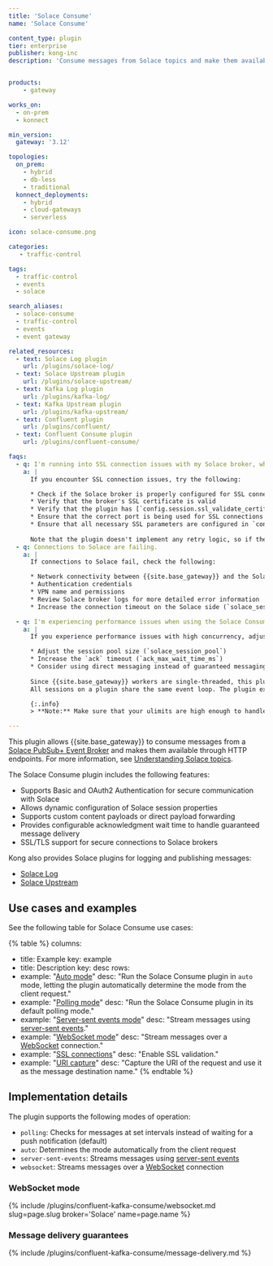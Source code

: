 ```yaml
---
title: 'Solace Consume'
name: 'Solace Consume'

content_type: plugin
tier: enterprise
publisher: kong-inc
description: 'Consume messages from Solace topics and make them available through HTTP endpoints'


products:
    - gateway

works_on:
  - on-prem
  - konnect

min_version:
  gateway: '3.12'

topologies:
  on_prem:
    - hybrid
    - db-less
    - traditional
  konnect_deployments:
    - hybrid
    - cloud-gateways
    - serverless

icon: solace-consume.png

categories:
   - traffic-control

tags:
  - traffic-control
  - events
  - solace

search_aliases:
  - solace-consume
  - traffic-control
  - events
  - event gateway

related_resources:
  - text: Solace Log plugin
    url: /plugins/solace-log/
  - text: Solace Upstream plugin
    url: /plugins/solace-upstream/
  - text: Kafka Log plugin
    url: /plugins/kafka-log/
  - text: Kafka Upstream plugin
    url: /plugins/kafka-upstream/
  - text: Confluent plugin
    url: /plugins/confluent/
  - text: Confluent Consume plugin
    url: /plugins/confluent-consume/

faqs:
  - q: I'm running into SSL connection issues with my Solace broker, what can I do?
    a: |
      If you encounter SSL connection issues, try the following:

      * Check if the Solace broker is properly configured for SSL connections
      * Verify that the broker's SSL certificate is valid
      * Verify that the plugin has [`config.session.ssl_validate_certificate`](./reference/#schema--config-session-ssl-validate-certificate) set to `true`
      * Ensure that the correct port is being used for SSL connections (usually port 55443)
      * Ensure that all necessary SSL parameters are configured in `config.session.properties`; see [Consume messages over SSL](/plugins/solace-consume/examples/ssl/) for an example.
      
      Note that the plugin doesn't implement any retry logic, so if the connection fails, the client has to retry sending the message.
  - q: Connections to Solace are failing.
    a: |
      If connections to Solace fail, check the following:

      * Network connectivity between {{site.base_gateway}} and the Solace broker
      * Authentication credentials
      * VPN name and permissions
      * Review Solace broker logs for more detailed error information
      * Increase the connection timeout on the Solace side (`solace_session_connect_timeout_ms`), or on the Kong side (see the [timeout setting](./reference/) for your mode)

  - q: I'm experiencing performance issues when using the Solace Consume plugin.
    a: |
      If you experience performance issues with high concurrency, adjust the following settings in your Solace broker:

      * Adjust the session pool size (`solace_session_pool`)
      * Increase the `ack` timeout (`ack_max_wait_time_ms`)
      * Consider using direct messaging instead of guaranteed messaging for higher throughput
      
      Since {{site.base_gateway}} workers are single-threaded, this plugin uses one Solace context per {{site.base_gateway}} worker with up to 4 sessions per plugin. 
      All sessions on a plugin share the same event loop. The plugin executes non-blocking event handling to avoid delaying {{site.base_gateway}} requests.

      {:.info}
      > **Note:** Make sure that your ulimits are high enough to handle the number of concurrent connections, and ensure that clients are using keepalive connections to avoid reaching the maximum number of file descriptors.

---
```


This plugin allows {{site.base_gateway}} to consume messages from a [Solace PubSub+ Event Broker](https://solace.com/products/event-broker/) and makes them available through HTTP endpoints.
For more information, see [Understanding Solace topics](https://docs.solace.com/Get-Started/what-are-topics.htm).

The Solace Consume plugin includes the following features:
* Supports Basic and OAuth2 Authentication for secure communication with Solace
* Allows dynamic configuration of Solace session properties
* Supports custom content payloads or direct payload forwarding
* Provides configurable acknowledgment wait time to handle guaranteed message delivery
* SSL/TLS support for secure connections to Solace brokers

Kong also provides Solace plugins for logging and publishing messages:
* [Solace Log](/plugins/solace-log/)
* [Solace Upstream](/plugins/solace-upstream/)

## Use cases and examples

See the following table for Solace Consume use cases:

{% table %}
columns:
  - title: Example
    key: example
  - title: Description
    key: desc
rows:
  - example: "[Auto mode](./examples/auto/)"
    desc: "Run the Solace Consume plugin in `auto` mode, letting the plugin automatically determine the mode from the client request."
  - example: "[Polling mode](./examples/polling/)"
    desc: "Run the Solace Consume plugin in its default polling mode."
  - example: "[Server-sent events mode](./examples/server-sent-events)"
    desc: "Stream messages using [server-sent events](https://developer.mozilla.org/en-US/docs/Web/API/Server-sent_events)."
  - example: "[WebSocket mode](./examples/websocket/)"
    desc: "Stream messages over a [WebSocket](https://developer.mozilla.org/en-US/docs/Web/API/WebSockets_API) connection."
  - example: "[SSL connections](./examples/ssl/)"
    desc: "Enable SSL validation."
  - example: "[URI capture](./examples/uri-capture/)"
    desc: "Capture the URI of the request and use it as the message destination name."
{% endtable %}

## Implementation details

The plugin supports the following modes of operation:
* `polling`: Checks for messages at set intervals instead of waiting for a push notification (default)
* `auto`: Determines the mode automatically from the client request
* `server-sent-events`: Streams messages using [server-sent events](https://developer.mozilla.org/en-US/docs/Web/API/Server-sent_events)
* `websocket`: Streams messages over a [WebSocket](https://developer.mozilla.org/en-US/docs/Web/API/WebSockets_API) connection

### WebSocket mode

{% include /plugins/confluent-kafka-consume/websocket.md slug=page.slug broker='Solace' name=page.name %}

### Message delivery guarantees

{% include /plugins/confluent-kafka-consume/message-delivery.md %}
